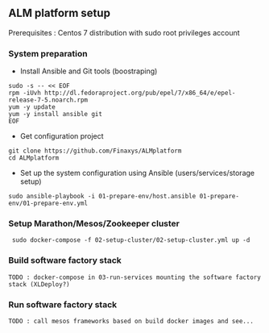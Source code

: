 ## ALM platform setup
Prerequisites : Centos 7 distribution with sudo root privileges account    
  
### System preparation
- Install Ansible and Git tools (boostraping) 
```  
sudo -s -- << EOF  
rpm -iUvh http://dl.fedoraproject.org/pub/epel/7/x86_64/e/epel-release-7-5.noarch.rpm  
yum -y update  
yum -y install ansible git  
EOF
``` 
- Get configuration project  
```  
git clone https://github.com/Finaxys/ALMplatform  
cd ALMplatform  
```  
- Set up the system configuration using Ansible (users/services/storage setup)  
```  
sudo ansible-playbook -i 01-prepare-env/host.ansible 01-prepare-env/01-prepare-env.yml  
```  
  
### Setup Marathon/Mesos/Zookeeper cluster  
```  
 sudo docker-compose -f 02-setup-cluster/02-setup-cluster.yml up -d  
```  
  
### Build software factory stack  
```  
TODO : docker-compose in 03-run-services mounting the software factory stack (XLDeploy?)
```  
  
### Run software factory stack  
```  
TODO : call mesos frameworks based on build docker images and see...
```  
